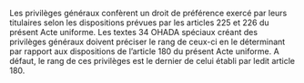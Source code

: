 Les privilèges généraux confèrent un droit de préférence exercé par leurs titulaires
selon les dispositions prévues par les articles 225 et 226 du présent Acte uniforme. Les textes
34
OHADA
spéciaux créant des privilèges généraux doivent préciser le rang de ceux-ci en le déterminant
par rapport aux dispositions de l’article 180 du présent Acte uniforme. A défaut, le rang de
ces privilèges est le dernier de celui établi par ledit article 180.